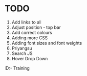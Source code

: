 # TODO 

1. Add links to all
2. Adjust position - top bar
3. Add correct colours
4. Adding more CSS
5. Adding font sizes and font weights
6. Priyangsu
7. Search JS
8. Hover Drop Down


ID:- Training
